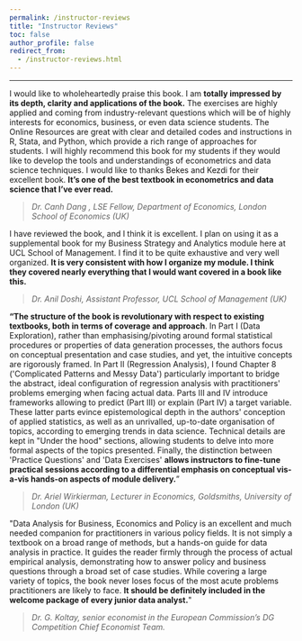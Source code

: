 ```yaml
---
permalink: /instructor-reviews
title: "Instructor Reviews"
toc: false
author_profile: false
redirect_from:
  - /instructor-reviews.html
---
```

___



I would like to wholeheartedly praise this book. I am **totally impressed by its depth, clarity and applications of the book.** The exercises are highly applied and coming from industry-relevant questions which will be of highly interests for economics, business, or even data science students. The Online Resources are great with clear and detailed codes and instructions in R, Stata, and Python, which provide a rich range of approaches for students. I will highly recommend this book for my students if they would like to develop the tools and understandings of econometrics and data science techniques. I would like to thanks Bekes and Kezdi for their excellent book. **It’s one of the best textbook in econometrics and data science that I’ve ever read.** 

>*Dr. Canh Dang , LSE Fellow, Department of Economics, London School of Economics (UK)*

I have reviewed the book, and I think it is excellent. I plan on using it as a supplemental book for my Business Strategy and Analytics module here at UCL School of Management. I find it to be quite exhaustive and very well organized. **It is very consistent with how I organize my module. I think they covered nearly everything that I would want covered in a book like this.**

>*Dr. Anil Doshi, Assistant Professor, UCL School of Management (UK)*


**“The structure of the book is revolutionary with respect to existing textbooks, both in terms of coverage and approach**. In Part I (Data Exploration), rather than emphasising/pivoting around formal statistical procedures or properties of data generation processes, the authors focus on conceptual presentation and case studies, and yet, the intuitive concepts are rigorously framed. In Part II (Regression Analysis), I found Chapter 8 ('Complicated Patterns and Messy Data') particularly important to bridge the abstract, ideal configuration of regression analysis with practitioners' problems emerging when facing actual data. Parts III and IV introduce frameworks allowing to predict (Part III) or explain (Part IV) a target variable. These latter parts evince epistemological depth in the authors' conception of applied statistics, as well as an unrivalled, up-to-date organisation of topics, according to emerging trends in data science. Technical details are kept in "Under the hood" sections, allowing students to delve into more formal aspects of the topics presented. Finally, the distinction between 'Practice Questions' and 'Data Exercises' **allows instructors to fine-tune practical sessions according to a differential emphasis on conceptual vis-a-vis hands-on aspects of module delivery.**”

>*Dr. Ariel Wirkierman, Lecturer in Economics, Goldsmiths, University of London (UK)*



"Data Analysis for Business, Economics and Policy is an excellent and much needed companion for practitioners in various policy fields. It is not simply a textbook on a broad range of methods, but a hands-on guide for data analysis in practice. It guides the reader firmly through the process of actual empirical analysis, demonstrating how to answer policy and business questions through a broad set of case studies. While covering a large variety of topics, the book never loses focus of the most acute problems practitioners are likely to face. **It should be definitely included in the welcome package of every junior data analyst.**"

>*Dr. G. Koltay, senior economist in the European Commission’s DG Competition Chief Economist Team.*
